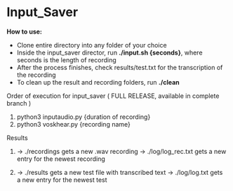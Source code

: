 <h1>Input_Saver</h1>

<p><b>How to use:</b></p>
<ul>
   <li>Clone entire directory into any folder of your choice</li>
   <li>Inside the input_saver director, run <b>./input.sh {seconds}</b>, where seconds is the length of recording</li>
   <li>After the process finishes, check results/test.txt for the transcription of the recording</li>
   <li>To clean up the result and recording folders, run <b>./clean</b></li>
</ul>

Order of execution for input_saver ( FULL RELEASE, available in complete branch )

1) python3 inputaudio.py {duration of recording}
2) python3 voskhear.py {recording name}

Results
1) -> ./recordings gets a new .wav recording
   -> ./log/log_rec.txt gets a new entry for the newest recording

2) -> ./results gets a new test file with transcribed text
   -> ./log/log.txt gets a new entry for the newest test  
